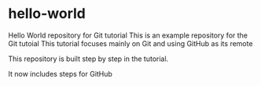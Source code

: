 # hello-world
Hello World repository for Git tutorial
This is an example repository for the Git tutoial
This tutorial focuses mainly on Git and using GitHub as its remote

This repository is built step by step in the tutorial.

It now includes steps for GitHub
